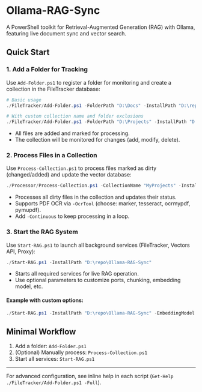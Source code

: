 # Ollama-RAG-Sync

A PowerShell toolkit for Retrieval-Augmented Generation (RAG) with Ollama, featuring live document sync and vector search.

## Quick Start

### 1. Add a Folder for Tracking
Use `Add-Folder.ps1` to register a folder for monitoring and create a collection in the FileTracker database:

```powershell
# Basic usage
./FileTracker/Add-Folder.ps1 -FolderPath "D:\Docs" -InstallPath "D:\repo\Ollama-RAG-Sync"

# With custom collection name and folder exclusions
./FileTracker/Add-Folder.ps1 -FolderPath "D:\Projects" -InstallPath "D:\repo\Ollama-RAG-Sync" -CollectionName "MyProjects" -OmitFolders @(".git", "node_modules")
```
- All files are added and marked for processing.
- The collection will be monitored for changes (add, modify, delete).

### 2. Process Files in a Collection
Use `Process-Collection.ps1` to process files marked as dirty (changed/added) and update the vector database:

```powershell
./Processor/Process-Collection.ps1 -CollectionName "MyProjects" -InstallPath "D:\repo\Ollama-RAG-Sync" -OcrTool marker
```
- Processes all dirty files in the collection and updates their status.
- Supports PDF OCR via `-OcrTool` (choose: marker, tesseract, ocrmypdf, pymupdf).
- Add `-Continuous` to keep processing in a loop.

### 3. Start the RAG System
Use `Start-RAG.ps1` to launch all background services (FileTracker, Vectors API, Proxy):

```powershell
./Start-RAG.ps1 -InstallPath "D:\repo\Ollama-RAG-Sync"
```
- Starts all required services for live RAG operation.
- Use optional parameters to customize ports, chunking, embedding model, etc.

#### Example with custom options:
```powershell
./Start-RAG.ps1 -InstallPath "D:\repo\Ollama-RAG-Sync" -EmbeddingModel "mxbai-embed-large:latest" -ProcessInterval 60 -ChunkSize 1000 -ApiProxyPort 8081
```

## Minimal Workflow
1. Add a folder: `Add-Folder.ps1`
2. (Optional) Manually process: `Process-Collection.ps1`
3. Start all services: `Start-RAG.ps1`

---

For advanced configuration, see inline help in each script (`Get-Help ./FileTracker/Add-Folder.ps1 -Full`).
